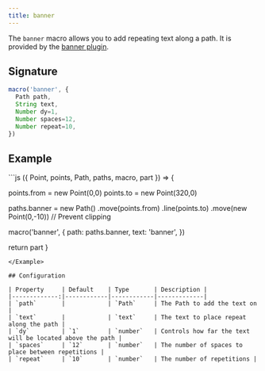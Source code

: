 ```yaml
---
title: banner
---
```


The `banner` macro allows you to add repeating text along a path.
It is provided by the [banner plugin](/reference/plugins/banner).

## Signature

```js
macro('banner', {
  Path path,
  String text,
  Number dy=1,
  Number spaces=12,
  Number repeat=10,
})
```
  
## Example

<Example caption="Example of the banner macro">
```js
({ Point, points, Path, paths, macro, part }) => {

  points.from = new Point(0,0)
  points.to = new Point(320,0)
  
  paths.banner = new Path()
    .move(points.from)
    .line(points.to)
    .move(new Point(0,-10)) // Prevent clipping
  
  macro('banner', {
    path: paths.banner,
    text: 'banner',
  })

  return part
}
```
</Example>

## Configuration

| Property     | Default    | Type       | Description |
|-------------:|------------|------------|-------------|
| `path`       |            | `Path`     | The Path to add the text on |
| `text`       |            | `text`     | The text to place repeat along the path |
| `dy`         | `1`        | `number`   | Controls how far the text will be located above the path |
| `spaces`     | `12`       | `number`   | The number of spaces to place between repetitions |
| `repeat`     | `10`       | `number`   | The number of repetitions |
